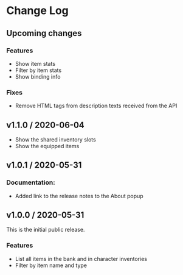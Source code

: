 # Change Log

## Upcoming changes

### Features

* Show item stats
* Filter by item stats
* Show binding info

### Fixes

* Remove HTML tags from description texts received from the API

## v1.1.0 / 2020-06-04

* Show the shared inventory slots
* Show the equipped items

## v1.0.1 / 2020-05-31

### Documentation:

* Added link to the release notes to the About popup

## v1.0.0 / 2020-05-31

This is the initial public release.

### Features

* List all items in the bank and in character inventories
* Filter by item name and type


